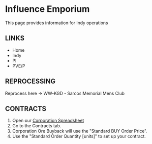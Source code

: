# Influence Emporium
This page provides information for Indy operations

## LINKS
* Home
* Indy
* PI
* PVE/P

## REPROCESSING
Reprocess here ->  WW-KGD - Sarcos Memorial Mens Club 

## CONTRACTS
1) Open our [Corporation Spreadsheet](https://docs.google.com/spreadsheets/d/1I0Z58BMLIC8ZGQpHkGVBMqdQeMIUXuDeAh0DBeeGNMY/edit#gid=1376915926)
2) Go to the Contracts tab.
3) Corporation Ore Buyback will use the "Standard BUY Order Price".
4) Use the "Standard Order Quantity [units]" to set up your contract.